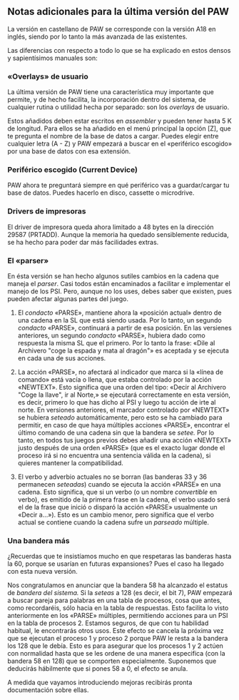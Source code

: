 ## Notas adicionales para la última versión del PAW

La versión en castellano de PAW se corresponde con la versión A18 en inglés, siendo por lo tanto la más avanzada de las existentes.

Las diferencias con respecto a todo lo que se ha explicado en estos densos y sapientísimos manuales son:

### «Overlays» de usuario

La última versión de PAW tiene una característica muy importante que permite, y de hecho facilita, la incorporación dentro del sistema, de cualquier rutina o utilidad hecha por separado: son los _overlays_ de usuario.

Estos añadidos deben estar escritos en _assembler_ y pueden tener hasta 5 K de longitud. Para ellos se ha añadido en el menú principal la opción \[Z\], que te pregunta el nombre de la base de datos a cargar. Puedes elegir entre cualquier letra \(A - Z\) y PAW empezará a buscar en el «periférico escogido» por una base de datos con esa extensión.

### Periférico escogido \(Current Device\)

PAW ahora te preguntará siempre en qué periférico vas a guardar/cargar tu base de datos. Puedes hacerlo en disco, cassette o microdrive.

### Drivers de impresoras

El driver de impresora queda ahora limitado a 48 bytes en la dirección 29587 \(PRTADD\). Aunque la memoria ha quedado sensiblemente reducida, se ha hecho para poder dar más facilidades extras.

### El «parser»

En ésta versión se han hecho algunos sutiles cambios en la cadena que maneja el _parser_. Casi todos están encaminados a facilitar e implementar el manejo de los PSI. Pero, aunque no los uses, debes saber que existen, pues pueden afectar algunas partes del juego.

1. El _condacto_ «PARSE», mantiene ahora la «posición actual» dentro de una cadena en la SL que está siendo usada. Por lo tanto, un segundo _condacto_ «PARSE», continuará a partir de esa posición. En las versienes anteriores, un segundo _condacto_ «PARSE», hubiera dado como respuesta la misma SL que el primero. Por lo tanto la frase: «Dile al Archivero "coge la espada y mata al dragón"» es aceptada y se ejecuta en cada una de sus acciones.

2. La acción «PARSE», no afectará al indicador que marca si la «línea de comando» está vacía o llena, que estaba controlado por la acción «NEWTEXT». Esto significa que una orden del tipo: «Decir al Archivero "Coge la llave", ir al Norte,» se ejecutará correctamente en esta versión, es decir, primero lo que has dicho al PSI y luego tu acción de irte al norte. En versiones anteriores, el marcador controlado por «NEWTEXT» se hubiera _seteado_ automáticamente, pero esto se ha cambiado para permitir, en caso de que haya múltiples acciones «PARSE», encontrar el último comando de una cadena sin que la bandera se _setee._ Por lo tanto, en todos tus juegos previos debes añadir una acción «NEWTEXT» justo después de una orden «PARSE» \(que es el exacto lugar donde el proceso irá si no encuentra una sentencia válida en la cadena\), si quieres mantener la compatibilidad.

3. El verbo y adverbio actuales no se borran \(las banderas 33 y 36 permanecen _seteadas_\) cuando se ejecuta la acción «PARSE» en una cadena. Esto significa, que si un verbo \(o un nombre _convertible_ en verbo), es emitido de la primera frase en la cadena, el verbo usado será el de la frase que inició o disparó la acción «PARSE» usualmente un «Decir a...»\). Esto es un cambio menor, pero significa que el verbo actual se contiene cuando la cadena sufre un _parseado_ múltiple.

### Una bandera más

¿Recuerdas que te insistíamos mucho en que respetaras las banderas hasta la 60, porque se usarían en futuras expansiones? Pues el caso ha llegado con esta nueva versión.

Nos congratulamos en anunciar que la bandera 58 ha alcanzado el estatus de _bandera del sistema._ Si la _seteas_ a 128 \(es decir, el bit 7\), PAW empezará a buscar pareja para palabras en una tabla de procesos, cosa que antes, como recordaréis, sólo hacia en la tabla de respuestas. Esto facilita lo visto anteriormente en los «PARSE» múltiples, permitiendo acciones para un PSI en la tabla de procesos 2. Estamos seguros, de que con tu habilidad habitual, le encontrarás otros usos. Este efecto se cancela la próxima vez que  se ejecutan el proceso 1 y proceso 2 porque PAW le resta a la bandera los 128 que le debía. Esto es para asegurar que los procesos 1 y 2 actúen con normalidad hasta que se les ordene de una manera especifica \(con la bandera 58 en 128\) que se comporten especialmente. Suponemos que deducirás hábilmente que si pones 58 a 0, el efecto se anula.

A medida que vayamos introduciendo mejoras recibirás pronta documentación sobre ellas.


